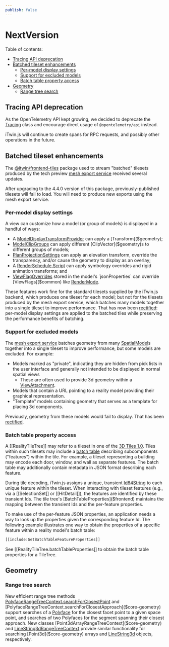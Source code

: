 ```yaml
---
publish: false
---
```


# NextVersion

Table of contents:

- [Tracing API deprecation](#tracing-api-deprecation)
- [Batched tileset enhancements](#batched-tileset-enhancements)
  - [Per-model display settings](#per-model-display-settings)
  - [Support for excluded models](#support-for-excluded-models)
  - [Batch table property access](#batch-table-property-access)
- [Geometry](#geometry)
  - [Range tree search](#range-tree-search)

## Tracing API deprecation

As the OpenTelemetry API kept growing, we decided to deprecate the [Tracing]($bentley) class and encourage direct usage of `@opentelemetry/api` instead.

iTwin.js will continue to create spans for RPC requests, and possibly other operations in the future.

## Batched tileset enhancements

The [@itwin/frontend-tiles](https://www.npmjs.com/package/@itwin/frontend-tiles) package used to stream "batched" tilesets produced by the tech preview [mesh export service](https://developer.bentley.com/apis/mesh-export/overview/) received several updates.

After upgrading to the 4.4.0 version of this package, previously-published tilesets will fail to load. You will need to produce new exports using the mesh export service.

### Per-model display settings

A view can customize how a model (or group of models) is displayed in a handful of ways:

- A [ModelDisplayTransformProvider]($frontend) can apply a [Transform]($geometry);
- [ModelClipGroups]($common) can apply different [ClipVector]($geometry)s to different groups of models;
- [PlanProjectionSettings]($common) can apply an elevation transform, override the transparency, and/or cause the geometry to display as an overlay;
- A [RenderSchedule.Script]($common) can apply symbology overrides and rigid animation transforms; and
- [ViewFlagOverrides]($common) stored in the model's `jsonProperties` can override [ViewFlags]($common) like [RenderMode]($common).

These features work fine for the standard tilesets supplied by the iTwin.js backend, which produces one tileset for each model; but not for the tilesets produced by the mesh export service, which batches many models together into a single tileset to improve performance. That has now been [rectified](https://github.com/iTwin/itwinjs-core/pull/6354): per-model display settings are applied to the batched tiles while preserving the performance benefits of batching.

### Support for excluded models

The [mesh export service](https://developer.bentley.com/apis/mesh-export/overview/) batches geometry from many [SpatialModel]($backend)s together into a single tileset to improve performance, but some models are excluded. For example:

- Models marked as "private", indicating they are hidden from pick lists in the user interface and generally not intended to be displayed in normal spatial views
  - These are often used to provide 3d geometry within a [ViewAttachment]($backend).
- Models that contain a URL pointing to a reality model providing their graphical representation.
- "Template" models containing geometry that serves as a template for placing 3d components.

Previously, geometry from these models would fail to display. That has been [rectified](https://github.com/iTwin/itwinjs-core/pull/6270).

### Batch table property access

A [[RealityTileTree]] may refer to a tileset in one of the [3D Tiles 1.0](https://docs.ogc.org/cs/18-053r2/18-053r2.html). Tiles within such tilesets may include a [batch table](https://github.com/CesiumGS/3d-tiles/tree/main/specification/TileFormats/BatchTable) describing subcomponents ("features") within the tile. For example, a tileset representing a building may encode each door, window, and wall as separate features. The batch table may additionally contain metadata in JSON format describing each feature.

During tile decoding, iTwin.js assigns a unique, transient [Id64String]($bentley) to each unique feature within the tileset. When interacting with tileset features (e.g., via a [[SelectionSet]] or [[HitDetail]]), the features are identified by these transient Ids. The tile tree's [BatchTableProperties]($frontend) maintains the mapping between the transient Ids and the per-feature properties.

To make use of the per-feature JSON properties, an application needs a way to look up the properties given the corresponding feature Id. The following example illustrates one way to obtain the properties of a specific feature within a reality model's batch table:
```ts
[[include:GetBatchTableFeatureProperties]]
```

See [[RealityTileTree.batchTableProperties]] to obtain the batch table properties for a TileTree.

## Geometry

### Range tree search

New efficient range tree methods [PolyfaceRangeTreeContext.searchForClosestPoint]($core-geometry) and [PolyfaceRangeTreeContext.searchForClosestApproach]($core-geometry) support searches of a [Polyface]($core-geometry) for the closest facet point to a given space point, and searches of two Polyfaces for the segment spanning their closest approach. New classes [Point3dArrayRangeTreeContext]($core-geometry) and [LineString3dRangeTreeContext]($core-geometry) provide similar functionality for searching [Point3d]($core-geometry) arrays and [LineString3d]($core-geometry) objects, respectively.
